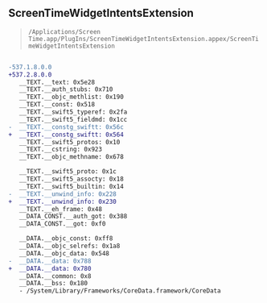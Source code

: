 ## ScreenTimeWidgetIntentsExtension

> `/Applications/Screen Time.app/PlugIns/ScreenTimeWidgetIntentsExtension.appex/ScreenTimeWidgetIntentsExtension`

```diff

-537.1.8.0.0
+537.2.8.0.0
   __TEXT.__text: 0x5e28
   __TEXT.__auth_stubs: 0x710
   __TEXT.__objc_methlist: 0x190
   __TEXT.__const: 0x518
   __TEXT.__swift5_typeref: 0x2fa
   __TEXT.__swift5_fieldmd: 0x1cc
-  __TEXT.__constg_swiftt: 0x56c
+  __TEXT.__constg_swiftt: 0x564
   __TEXT.__swift5_protos: 0x10
   __TEXT.__cstring: 0x923
   __TEXT.__objc_methname: 0x678

   __TEXT.__swift5_proto: 0x1c
   __TEXT.__swift5_assocty: 0x18
   __TEXT.__swift5_builtin: 0x14
-  __TEXT.__unwind_info: 0x228
+  __TEXT.__unwind_info: 0x230
   __TEXT.__eh_frame: 0x48
   __DATA_CONST.__auth_got: 0x388
   __DATA_CONST.__got: 0xf0

   __DATA.__objc_const: 0xff8
   __DATA.__objc_selrefs: 0x1a8
   __DATA.__objc_data: 0x548
-  __DATA.__data: 0x788
+  __DATA.__data: 0x780
   __DATA.__common: 0x8
   __DATA.__bss: 0x180
   - /System/Library/Frameworks/CoreData.framework/CoreData

```
